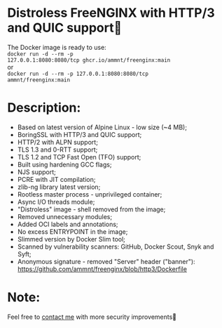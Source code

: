 # Distroless FreeNGINX with HTTP/3 and QUIC support🚀

The Docker image is ready to use:<br>
<code>docker run -d --rm -p 127.0.0.1:8080:8080/tcp ghcr.io/ammnt/freenginx:main</code><br>
or<br>
<code>docker run -d --rm -p 127.0.0.1:8080:8080/tcp ammnt/freenginx:main</code>

# Description:

- Based on latest version of Alpine Linux - low size (~4 MB);
- BoringSSL with HTTP/3 and QUIC support;
- HTTP/2 with ALPN support;
- TLS 1.3 and 0-RTT support;
- TLS 1.2 and TCP Fast Open (TFO) support;
- Built using hardening GCC flags;
- NJS support;
- PCRE with JIT compilation;
- zlib-ng library latest version;
- Rootless master process - unprivileged container;
- Async I/O threads module;
- "Distroless" image - shell removed from the image;
- Removed unnecessary modules;
- Added OCI labels and annotations;
- No excess ENTRYPOINT in the image;
- Slimmed version by Docker Slim tool;
- Scanned by vulnerability scanners: GitHub, Docker Scout, Snyk and Syft;
- Anonymous signature - removed "Server" header ("banner"):<br>
https://github.com/ammnt/freenginx/blob/http3/Dockerfile

# Note:

Feel free to <a href="https://github.com/ammnt/freenginx/issues/new">contact me</a> with more security improvements🙋
